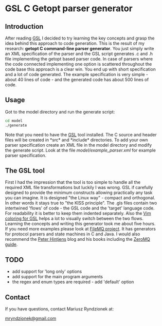 GSL C Getopt parser generator
=============================

Introduction
------------

After reading [GSL](https://github.com/imatix/gsl) I decided to try learning the key concepts and grasp the idea behind this approach to code generation. This is the result of my research: **getopt C command-line parser generator**.
You just simply write an XML specification of the parser and the GSL script generates .c and .h file implementing the getopt based parser code. In case of parsers where the code connected implementing one option is scattered throughout the code base this approach is a clear win. You end up with short specification and a lot of code generated. The example specification is very simple - about 40 lines of code - and the generated code has about 500 lines of code.

Usage
-----

Got to the model directory and run the generate script:

```sh
cd model
./generate
```

Note that you need to have the [GSL](https://github.com/imatix/gsl) tool installed.
The C source and header files will be created in *src\* and *include\* directories.
To add your own parser specification create an XML file in the model directory and modify the generate script. Look at the file *model/example_parser.xml* for example parser specification.

The GSL tool
------------

First I had the impression that the tool is too simple to handle all the required XML file transformations but luckily I was wrong. GSL if carefully designed to provide the minimum constructs allowing practically any task you can imagine. It is designed "the Linux way" - compact and orthogonal. In other words it stays true to "the KISS principle". The .gls files contain two intertwined 'flows' of code - the GSL code and the 'target' language code. For readability it is better to keep them indented separately. Also the [Vim coloring for GSL](http://www.vim.org/scripts/script.php?script_id=1605) helps a lot to visually switch between the two flows. Learning the concepts and writing this generator took me about five hours. If you need more examples please look at [FileMQ project](https://github.com/zeromq/filemq). It has generators for protocol parsers and state machines in C and Java. I would also recommend the [Peter Hintjens](http://hintjens.com/) blog and his books including the [ZeroMQ guide](http://zguide.zeromq.org/page:all).

TODO
----

- add support for 'long only' options
- add support for the main program arguments
- the regex and enum types are required - add 'default' option

Contact
-------
If you have questions, contact Mariusz Ryndzionek at:

<mryndzionek@gmail.com>
